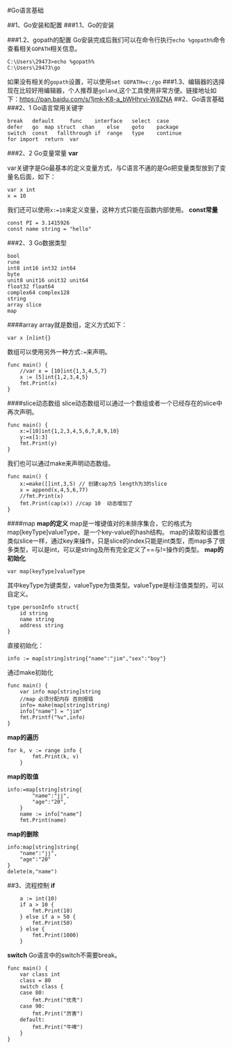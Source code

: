#Go语言基础

##1、Go安装和配置
###1.1、Go的安装

###1.2、gopath的配置
Go安装完成后我们可以在命令行执行`echo %gopath%`命令查看相关`GOPATH`相关信息。
```
C:\Users\29473>echo %gopath%
C:\Users\29473\go
```
如果没有相关的`gopath`设置，可以使用`set GOPATH=c:/go`
###1.3、编辑器的选择
现在比较好用编辑器，个人推荐是`goland`,这个工具使用非常方便。链接地址如下：https://pan.baidu.com/s/1jmk-K8-a_bWHhrvi-W8ZNA
##2、Go语言基础
###2、1 Go语言常用关键字
```go，
break   default     func    interface   select  case
defer   go  map struct  chan    else    goto    package
switch  const   fallthrough if  range   type    continue    
for import  return  var  
```
###2、2 Go变量常量
**var**

var关键字是Go最基本的定义变量方式，与C语言不通的是Go把变量类型放到了变量名后面，如下：
```go，
var x int
x = 10
```
我们还可以使用`x:=10`来定义变量，这种方式只能在函数内部使用。
**const常量**
```go,
const PI = 3.1415926
const name string = "hello"
```
###2、3 Go数据类型
```go,
bool
rune
int8 int16 int32 int64
byte
unit8 unit16 unit32 unit64
float32 float64
complex64 complex128
string
array slice
map
```
####array
array就是数组，定义方式如下：
```go,
var x [n]int{}
```
数组可以使用另外一种方式`:=`来声明。
```go,
func main() {
	//var x = [10]int{1,3,4,5,7}
	x := [5]int{1,2,3,4,5}
	fmt.Print(x)
}
```
####slice动态数组
slice动态数组可以通过一个数组或者一个已经存在的slice中再次声明。
```go,
func main() {
	x:=[10]int{1,2,3,4,5,6,7,8,9,10}
	y:=x[1:3]
	fmt.Print(y)
}
```
我们也可以通过make来声明动态数组。
```go,
func main() {
	x:=make([]int,3,5) // 创建cap为5 length为3的slice
	x = append(x,4,5,6,77)
	//fmt.Print(x)
	fmt.Print(cap(x)) //cap 10  动态增加了
}
```
####map
**map的定义**
map是一堆键值对的未排序集合，它的格式为map[keyType]valueType，是一个key-value的hash结构。
map的读取和设置也类似slice一样，通过key来操作，只是slice的index只能是int类型，而map多了很多类型，可以是int，可以是string及所有完全定义了==与!=操作的类型。
**map的初始化**
```go,
var map[keyType]valueType
```
其中keyType为键类型，valueType为值类型。valueType是标注值类型的，可以自定义。
```go,
type personInfo struct{
    id string
    name string
    address string
}
```
直接初始化：
```go,
info := map[string]string{"name":"jim","sex":"boy"}
```
通过make初始化
```go,
func main() {
	var info map[string]string
	//map 必须分配内存 否则报错
	info= make(map[string]string)
	info["name"] = "jim"
	fmt.Printf("%v",info)
}
```
**map的遍历**
```go,
for k, v := range info {
		fmt.Print(k, v)
	}
```
**map的取值**
```go,
info:=map[string]string{
		"name":"jj",
		"age":"20",
	}
	name := info["name"]
	fmt.Print(name)
```
**map的删除**
```go,
info:map[string]string{
    "name":"jj",
    "age":"20"
}
delete(m,"name")
```
##3、流程控制
**if**
```go,
    a := int(10)
	if a > 10 {
		fmt.Print(10)
	} else if a > 50 {
		fmt.Print(50)
	} else {
		fmt.Print(1000)
	}
```
**switch**
Go语言中的switch不需要break。
```go,
func main() {
	var class int
	class = 80
	switch class {
	case 80:
		fmt.Print("优秀")
	case 90:
		fmt.Print("厉害")
	default:
		fmt.Print("牛啤")
	}
}
```
